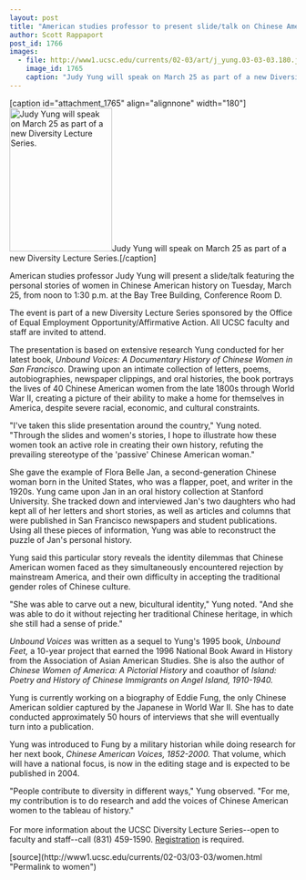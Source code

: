 ```yaml
---
layout: post
title: "American studies professor to present slide/talk on Chinese American women's history"
author: Scott Rappaport
post_id: 1766
images:
  - file: http://www1.ucsc.edu/currents/02-03/art/j_yung.03-03-03.180.jpg
    image_id: 1765
    caption: "Judy Yung will speak on March 25 as part of a new Diversity Lecture Series."
---
```


[caption id="attachment_1765" align="alignnone" width="180"]<a href="http://localhost/mysite/wp-content/uploads/2003/03/j_yung.03-03-03.180.jpg"><img class="size-full wp-image-1765" src="http://localhost/mysite/wp-content/uploads/2003/03/j_yung.03-03-03.180.jpg" alt="Judy Yung will speak on March 25 as part of a new Diversity Lecture Series." width="180" height="252" /></a>Judy Yung will speak on March 25 as part of a new Diversity Lecture Series.[/caption]
<p>
  American studies professor Judy Yung will present a slide/talk featuring the personal stories of women in Chinese American history on Tuesday, March 25, from noon to 1:30 p.m. at the Bay Tree Building, Conference Room D.
</p>
<p>
  The event is part of a new Diversity Lecture Series sponsored by the Office of Equal Employment Opportunity/Affirmative Action. All UCSC faculty and staff are invited to attend.<br>
</p>
<p>
  The presentation is based on extensive research Yung conducted for her latest book, <i>Unbound Voices: A Documentary History of Chinese Women in San Francisco.</i> Drawing upon an intimate collection of letters, poems, autobiographies, newspaper clippings, and oral histories, the book portrays the lives of 40 Chinese American women from the late 1800s through World War II, creating a picture of their ability to make a home for themselves in America, despite severe racial, economic, and cultural constraints.<br>
</p>
<p>
  "I've taken this slide presentation around the country," Yung noted. "Through the slides and women's stories, I hope to illustrate how these women took an active role in creating their own history, refuting the prevailing stereotype of the 'passive' Chinese American woman."<br>
</p>
<p>
  She gave the example of Flora Belle Jan, a second-generation Chinese woman born in the United States, who was a flapper, poet, and writer in the 1920s. Yung came upon Jan in an oral history collection at Stanford University. She tracked down and interviewed Jan's two daughters who had kept all of her letters and short stories, as well as articles and columns that were published in San Francisco newspapers and student publications. Using all these pieces of information, Yung was able to reconstruct the puzzle of Jan's personal history.<br>
</p>
<p>
  Yung said this particular story reveals the identity dilemmas that Chinese American women faced as they simultaneously encountered rejection by mainstream America, and their own difficulty in accepting the traditional gender roles of Chinese culture.<br>
</p>
<p>
  "She was able to carve out a new, bicultural identity," Yung noted. "And she was able to do it without rejecting her traditional Chinese heritage, in which she still had a sense of pride."<br>
</p>
<p>
  <i>Unbound Voices</i> was written as a sequel to Yung's 1995 book, <i>Unbound Feet,</i> a 10-year project that earned the 1996 National Book Award in History from the Association of Asian American Studies. She is also the author of <i>Chinese Women of America: A Pictorial History</i> and coauthor of <i>Island: Poetry and History of Chinese Immigrants on Angel Island, 1910-1940.</i><br>
</p>
<p>
  Yung is currently working on a biography of Eddie Fung, the only Chinese American soldier captured by the Japanese in World War II. She has to date conducted approximately 50 hours of interviews that she will eventually turn into a publication.
</p>
<p>
  Yung was introduced to Fung by a military historian while doing research for her next book, <i>Chinese American Voices, 1852-2000.</i> That volume, which will have a national focus, is now in the editing stage and is expected to be published in 2004.<br>
</p>
<p>
  "People contribute to diversity in different ways," Yung observed. "For me, my contribution is to do research and add the voices of Chinese American women to the tableau of history."<br>
  <br>
  For more information about the UCSC Diversity Lecture Series--open to faculty and staff--call (831) 459-1590. <a href="mailto:tpchinn@ucsc.edu">Registration</a> is required.<br>
</p>
[source](http://www1.ucsc.edu/currents/02-03/03-03/women.html "Permalink to women")
